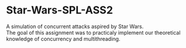 # Star-Wars-SPL-ASS2
A simulation of concurrent attacks aspired by Star Wars.<br />
The goal of this assignment was to practicaly implement our theoretical knowledge of concurrency and multithreading.
